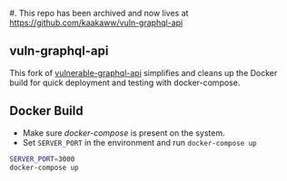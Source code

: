 #. This repo has been archived and now lives at https://github.com/kaakaww/vuln-graphql-api
## vuln-graphql-api

This fork of [vulnerable-graphql-api](https://github.com/CarveSystems/vulnerable-graphql-api) simplifies 
and cleans up the Docker build for quick deployment and testing with docker-compose. 

## Docker Build

 - Make sure _docker-compose_ is present on the system.
 - Set `SERVER_PORT` in the environment and run `docker-compose up` 
 
```bash
SERVER_PORT=3000
docker-compose up
```
